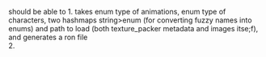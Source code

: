 should be able to 
    1. takes enum type of animations, enum type of characters, two  hashmaps string>enum (for converting fuzzy names into enums) and path to load (both texture_packer metadata and images itse;f), and generates a ron file    
    2. 